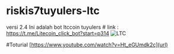# riskis7tuyulers-ltc
versi 2.4  Ini adalah bot ltccoin tuyulers  # link : https://t.me/Litecoin_click_bot?start=p314
![LTC](https://user-images.githubusercontent.com/68382484/88007463-3a9a0180-cb38-11ea-9cb7-54bd7e41b810.jpeg)

#Toturial
[https://www.youtube.com/watch?v=Ht_eGUmdk2c](url)
